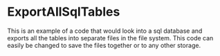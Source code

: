 # ExportAllSqlTables
This is an example of a code that would look into a sql database and exports all the tables into separate files in the file system. This code can easily be changed to save the files together or to any other storage.

